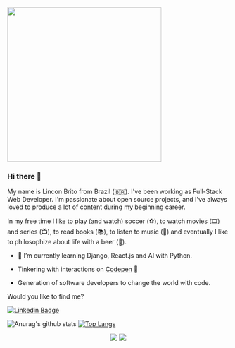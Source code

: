 <img src="https://camo.githubusercontent.com/3b7c592ede97b6138ffd4b1cc1541c2f3b11fd39/687474703a2f2f33312e6d656469612e74756d626c722e636f6d2f31376665613932306666333665663466356238373764353231366137616164392f74756d626c725f6d6f39786a65387a5a34317163626975666f315f313238302e676966" height="350px" width ="350px">

### Hi there 👋

My name is Lincon Brito from Brazil (🇧🇷). I've been working as Full-Stack Web Developer. I'm passionate about open source projects, and I've always loved to produce a lot of content during my beginning career.

In my free time I like to play (and watch) soccer (⚽️), to watch movies (🎞️) and series (📺), to read books (📚), to listen to music (🎵) and eventually I like to philosophize about life with a beer (🍺).

- 🌱 I’m currently learning Django, React.js and AI with Python.
- Tinkering with interactions on <a href="https://codepen.io/zlincon"> Codepen</a> 🏓

- Generation of software developers to change the world with code.

Would you like to find me?

[![Linkedin Badge](https://img.shields.io/badge/-LinkedIn-blue?style=flat-square&logo=Linkedin&logoColor=white&link=https://www.linkedin.com/in/felipefialho)](https://www.linkedin.com/in/zlincon)

![Anurag's github stats](https://github-readme-stats.vercel.app/api?username=zlincon&show_icons=true&theme=radical&count_private=true)
[![Top Langs](https://github-readme-stats.vercel.app/api/top-langs/?username=zlincon&layout=compact)](https://github.com/anuraghazra/github-readme-stats)

<p align = "center">
  <img src = "https://github-readme-stats.vercel.app/api?username=pr2tik1&show_icons=true&theme=radical&line_height=33">
  <img src = "https://github-readme-stats.vercel.app/api/top-langs/?username=pr2tik1&hide_langs_below=.25&theme=radical">
</p>


<!--
**zlincon/zlincon** is a ✨ _special_ ✨ repository because its `README.md` (this file) appears on your GitHub profile.

Here are some ideas to get you started:

- 🔭 I’m currently working on ...
- 👯 I’m looking to collaborate on ...
- 🤔 I’m looking for help with ...
- 💬 Ask me about ...
- 📫 How to reach me: ...
- 😄 Pronouns: ...
- ⚡ Fun fact: ...
-->
